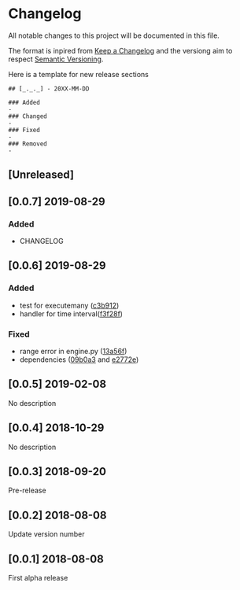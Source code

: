 # Changelog
All notable changes to this project will be documented in this file.

The format is inpired from [Keep a Changelog](http://keepachangelog.com/en/1.0.0/)
and the versiong aim to respect [Semantic Versioning](http://semver.org/spec/v2.0.0.html).

Here is a template for new release sections

```
## [_._._] - 20XX-MM-DD

### Added
-
### Changed
-
### Fixed
-
### Removed
-
```
## [Unreleased]


## [0.0.7] 2019-08-29

### Added
- CHANGELOG

## [0.0.6] 2019-08-29

### Added
- test for executemany ([c3b912](https://github.com/OpenEnergyPlatform/oedialect/commit/c3b912abc3764dd0768d07e08945dca1ea21bfbc))
- handler for time interval([f3f28f](https://github.com/OpenEnergyPlatform/oedialect/commit/f3f28ff0e171fd290da4d59f155f14b89775eaae))

### Fixed
- range error in engine.py ([13a56f](https://github.com/OpenEnergyPlatform/oedialect/commit/13a56f1f575b88732810aca14cfc2b108f57e24a))
- dependencies ([09b0a3](https://github.com/OpenEnergyPlatform/oedialect/commit/09b0a3adb92e19ae9fd8f421285e09a3cc0d7f7c) and [e2772e](https://github.com/OpenEnergyPlatform/oedialect/commit/e2772e0ea2dd19b2e203209143eb63bad107502f))

## [0.0.5] 2019-02-08

No description

## [0.0.4] 2018-10-29

No description

## [0.0.3] 2018-09-20

Pre-release

## [0.0.2] 2018-08-08

Update version number

## [0.0.1] 2018-08-08

First alpha release

